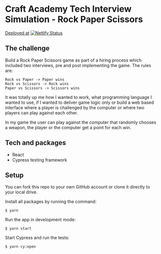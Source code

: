 # Craft Academy Tech Interview Simulation - Rock Paper Scissors
[Deployed at](https://rock-paper-scisso-s.netlify.app)
[![Netlify Status](https://api.netlify.com/api/v1/badges/69e06c60-e33a-4572-9ed4-e2eea5f9564a/deploy-status)](https://app.netlify.com/sites/rock-paper-scisso-s/deploys)

## The challenge
Build a Rock Paper Scissors game as part of a hiring process which included two interviews, pre and post implementing the game. The rules are: <br />
```
Rock vs Paper -> Paper wins
Rock vs Scissors -> Rock wins
Paper vs Scissors -> Scissors wins
```
It was totally up me how I wanted to work, what programming language I wanted to use, if I wanted to deliver game logic only or build a web based interface where a player is challenged by the computer or where two players can play against each other. 

In my game the user can play against the computer that randomly chooses a weapon, the player or the computer get a point for each win.

## Tech and packages

<ul>
<li> React <br />
<li> Cypress testing framework
</ul>

## Setup
You can fork this repo to your own GitHub account or clone it directly to your local drive. 

Install all packages by running the command:

``` $ yarn ```

Run the app in development mode:

``` $ yarn start ```

Start Cypress and run the tests:

``` $ yarn cy:open ```
